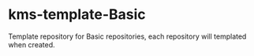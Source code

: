 # kms-template-Basic
Template repository for Basic repositories, each repository will templated when created.
